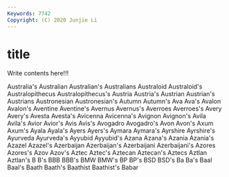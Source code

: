```yaml
---
Keywords: 7742
Copyright: (C) 2020 Junjie Li
---
```


# title

Write contents here!!!

Australia's 
Australian
Australian's 
Australians 
Australoid 
Australoid's 
Australopithecus 
Australopithecus's 
Austria 
Austria's 
Austrian 
Austrian's
Austrians 
Austronesian 
Austronesian's 
Autumn 
Autumn's 
Ava 
Ava's 
Avalon 
Avalon's 
Aventine
Aventine's 
Avernus 
Avernus's 
Averroes 
Averroes's 
Avery 
Avery's 
Avesta 
Avesta's 
Avicenna
Avicenna's 
Avignon 
Avignon's 
Avila 
Avila's 
Avior 
Avior's 
Avis 
Avis's 
Avogadro
Avogadro's 
Avon 
Avon's 
Axum 
Axum's 
Ayala 
Ayala's 
Ayers 
Ayers's 
Aymara
Aymara's 
Ayrshire 
Ayrshire's 
Ayurveda 
Ayurveda's 
Ayyubid 
Ayyubid's 
Azana 
Azana's 
Azania
Azania's 
Azazel 
Azazel's 
Azerbaijan 
Azerbaijan's 
Azerbaijani 
Azerbaijani's 
Azores 
Azores's 
Azov
Azov's 
Aztec 
Aztec's 
Aztecan 
Aztecan's 
Aztecs 
Aztlan 
Aztlan's 
B 
B's
BBB 
BBB's 
BMW 
BMW's 
BP 
BP's 
BSD 
BSD's 
Ba 
Ba's
Baal 
Baal's 
Baath 
Baath's 
Baathist 
Baathist's 
Babar 
